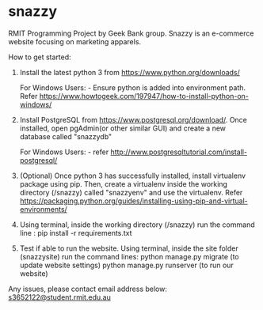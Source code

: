 # snazzy
RMIT Programming Project by Geek Bank group.
Snazzy is an e-commerce website focusing on marketing apparels.

How to get started:
1. Install the latest python 3 from https://www.python.org/downloads/
    
    For Windows Users:
        - Ensure python is added into environment path. Refer https://www.howtogeek.com/197947/how-to-install-python-on-windows/

2. Install PostgreSQL from https://www.postgresql.org/download/. Once installed, open pgAdmin(or other similar GUI) and create a new database called "snazzydb"

    For Windows Users: 
        - refer http://www.postgresqltutorial.com/install-postgresql/
        
3. (Optional) Once python 3 has successfully installed, install virtualenv package using pip. Then, create a virtualenv inside the working directory (/snazzy) called "snazzyenv" and use the virtualenv. Refer https://packaging.python.org/guides/installing-using-pip-and-virtual-environments/

4. Using terminal, inside the working directory (/snazzy) run the command line : pip install -r requirements.txt

5. Test if able to run the website. Using terminal, inside the site folder (snazzysite) run the command lines: 
python manage.py migrate (to update website settings)
python manage.py runserver (to run our website)

Any issues, please contact email address below:
s3652122@student.rmit.edu.au
